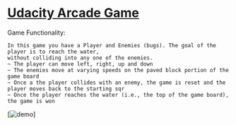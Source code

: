 # [Udacity Arcade Game](https://github.com/udacity/frontend-nanodegree-arcade-game)

Game Functionality:
```
In this game you have a Player and Enemies (bugs). The goal of the player is to reach the water, 
without colliding into any one of the enemies.
~ The player can move left, right, up and down 
~ The enemies move at varying speeds on the paved block portion of the game board
~ Once a the player collides with an enemy, the game is reset and the player moves back to the starting sqr
~ Once the player reaches the water (i.e., the top of the game board), the game is won
```

[![demo](./images/demo.gif)]
